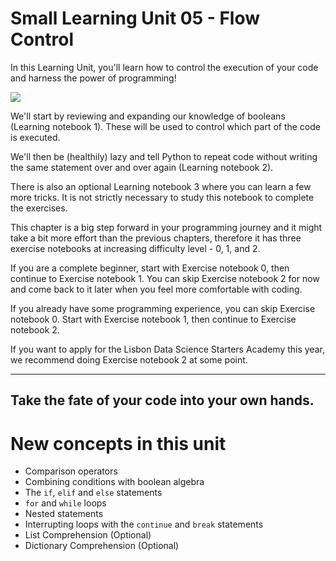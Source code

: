 # Small Learning Unit 05 - Flow Control

In this Learning Unit, you'll learn how to control the execution of your code and harness the power of programming!

<img src="./media/unlimited_power.gif" />

We'll start by reviewing and expanding our knowledge of booleans (Learning notebook 1). These will be used to control which part of the code is executed.

We'll then be (healthily) lazy and tell Python to repeat code without writing the same statement over and over again  (Learning notebook 2).

There is also an optional Learning notebook 3 where you can learn a few more tricks. It is not strictly necessary to study this notebook to complete the exercises.

This chapter is a big step forward in your programming journey and it might take a bit more effort than the previous chapters, therefore it has three exercise notebooks at increasing difficulty level - 0, 1, and 2. 

If you are a complete beginner, start with Exercise notebook 0, then continue to Exercise notebook 1. You can skip Exercise notebook 2 for now and come back to it later when you feel more comfortable with coding.

If you already have some programming experience, you can skip Exercise notebook 0. Start with Exercise notebook 1, then continue to Exercise notebook 2.

If you want to apply for the Lisbon Data Science Starters Academy this year, we recommend doing Exercise notebook 2 at some point.

---
Take the fate of your code into your own hands. 
---

# New concepts in this unit
- Comparison operators
- Combining conditions with boolean algebra 
- The `if`, `elif` and `else` statements
- `for` and `while` loops
- Nested statements
- Interrupting loops with the `continue` and `break` statements
- List Comprehension (Optional)
- Dictionary Comprehension (Optional)

